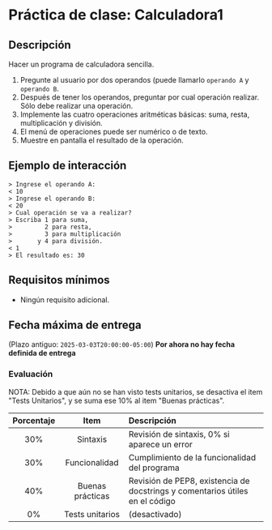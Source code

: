 # Práctica de clase: Calculadora1

## Descripción

Hacer un programa de calculadora sencilla.

1. Pregunte al usuario por dos operandos (puede llamarlo `operando A` y `operando B`.
2. Después de tener los operandos, preguntar por cual operación realizar. Sólo debe realizar una operación.
3. Implemente las cuatro operaciones aritméticas básicas: suma, resta, multiplicación y división.
4. El menú de operaciones puede ser numérico o de texto.
5. Muestre en pantalla el resultado de la operación.

## Ejemplo de interacción

```
> Ingrese el operando A:
< 10
> Ingrese el operando B:
< 20
> Cual operación se va a realizar? 
> Escriba 1 para suma, 
>         2 para resta, 
>         3 para multiplicación 
>       y 4 para división.
< 1
> El resultado es: 30
```

## Requisitos mínimos

* Ningún requisito adicional.

## Fecha máxima de entrega

(Plazo antiguo: `2025-03-03T20:00:00-05:00`)
**Por ahora no hay fecha definida de entrega**

### Evaluación

NOTA: Debido a que aún no se han visto tests unitarios, se desactiva el item "Tests Unitarios", y se suma ese 10% al item "Buenas prácticas".

|Porcentaje|Item            |Descripción                                                                 |
|:--------:|:--------------:|:---------------------------------------------------------------------------|
|30%       |Sintaxis        |Revisión de sintaxis, 0% si aparece un error                                |
|30%       |Funcionalidad   |Cumplimiento de la funcionalidad del programa                               |
|40%       |Buenas prácticas|Revisión de PEP8, existencia de docstrings y comentarios útiles en el código|
|0%        |Tests unitarios |(desactivado)                                                               |


